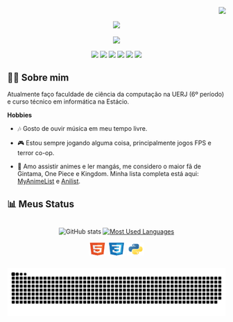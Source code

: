 <img align="right" src="https://komarev.com/ghpvc/?username=kayuun16&color=7b68ee"><br>
<div align="center">
  <a href="https://github.com/kayuun16">
    <img align="center" src="https://64.media.tumblr.com/f79e0bff5eae8918c969d5863908f3c6/25fe7469e66d9c7b-6f/s540x810/f8142cd4f6b55f0a6ff2a5cea758069481e727db.pnj" width="500">
  </a>
</div>
<br>

<div align="center">
    <img align="center" src="https://64.media.tumblr.com/3af286e806cd0104749436cb75a8b5ae/caf47d32b7f833a0-da/s540x810/516366c19fac5555463b8c0fccd554768566eb4d.gifv" width="350">
</div>
<br>

<div align="center">
    <a href="https://instagram.com/kauan_lucas14" target="_blank"><img src="https://img.shields.io/badge/-Instagram-%23E4405F?style=for-the-badge&logo=instagram&logoColor=white" target="_blank"></a>
    <a href="mailto:klasgamer3@gmail.com"><img src="https://img.shields.io/badge/Gmail-D14836?style=for-the-badge&logo=gmail&logoColor=white"></a>
    <a href="https://steamcommunity.com/id/kayuun_/" target="_blank"><img src="https://img.shields.io/badge/Steam-000000?style=for-the-badge&logo=steam&logoColor=white" target="_blank"></a>
    <a href="https://letterboxd.com/Kayuun_/" target="_blank"><img src="https://img.shields.io/badge/Letterboxd-202830.svg?style=for-the-badge&logo=Letterboxd&logoColor=white"></a>
    <a href="https://open.spotify.com/playlist/6o1LuCFkX37bEnLxPClceR?si=09520d3240954260" target="_blank"><img src="https://img.shields.io/badge/Spotify-1ED760?&style=for-the-badge&logo=spotify&logoColor=white"target="_blank"></a>
    <a href="https://www.linkedin.com/in/kauan-lucas-219b29273" target="_blank"><img src="https://img.shields.io/badge/-LinkedIn-%230077B5?style=for-the-badge&logo=linkedin&logoColor=white" target="_blank"></a>
</div>

## 👨‍💻 Sobre mim

Atualmente faço faculdade de ciência da computação na UERJ (6º período) e curso técnico em informática na Estácio.

<b>Hobbies</b>

- 🎶 Gosto de ouvir música em meu tempo livre.

- 🎮 Estou sempre jogando alguma coisa, principalmente jogos FPS e terror co-op.

- 📖 Amo assistir animes e ler mangás, me considero o maior fã de Gintama, One Piece e Kingdom. Minha lista completa está aqui: <a href="https://myanimelist.net/profile/Kayuuun">MyAnimeList</a> e <a href="https://anilist.co/user/Kayuun/">Anilist</a>.

## 📊 Meus Status

<div style="text-align: center;" align="center">
  <br>
  <img src="https://github-readme-stats-git-masterrstaa-rickstaa.vercel.app/api?username=kayuun16&hide_title=true&show_icons=true&include_all_commits=false&count_private=true&line_height=25&hide=issues&bg_color=000&title_color=FF00F6&text_color=FFF&border_radius=3&border_color=36123c&icon_color=FF00F6&theme=jolly" alt="GitHub stats">

  <a href="https://github.com/kayuun16/github-readme-stats">
    <img src="https://github-readme-stats-git-masterrstaa-rickstaa.vercel.app/api/top-langs/?username=kayuun16&line_height=10&card_width=290&layout=compact&hide_title=false&count_private=true&langs_count=4&show_icons=true&title_color=FF00F6&hide=html,css&bg_color=000&text_color=8B8B8B&border_radius=3&border_color=561760&count_private=true" alt="Most Used Languages">
  </a>
</div>

<div align="center" style="display: inline_block"><br>
  <img align="center" alt="Kauan-HTML" height="30" width="40" src="https://raw.githubusercontent.com/devicons/devicon/master/icons/html5/html5-original.svg">
  <img align="center" alt="Kauan-CSS" height="30" width="40" src="https://raw.githubusercontent.com/devicons/devicon/master/icons/css3/css3-original.svg">
  <img align="center" alt="Kauan-Python" height="30" width="40" src="https://raw.githubusercontent.com/devicons/devicon/master/icons/python/python-original.svg">
</div>

##

<picture align="center">
  <source media="(prefers-color-scheme: dark)" srcset="https://raw.githubusercontent.com/kayuun16/kayuun16/output/github-contribution-grid-snake-dark.svg">
  <source media="(prefers-color-scheme: light)" srcset="https://raw.githubusercontent.com/kayuun16/kayuun16/output/github-contribution-grid-snake-dark.svg">
  <img align="center" alt="github contribution grid snake animation" src="https://raw.githubusercontent.com/kayuun16/kayuun16/output/github-contribution-grid-snake.svg">
</picture>

